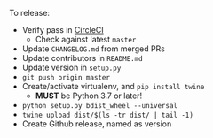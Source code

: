 To release:
* Verify pass in [CircleCI](https://circleci.com/gh/greenmoss/PyWavefront)
    * Check against latest `master`
* Update `CHANGELOG.md` from merged PRs
* Update contributors in `README.md`
* Update version in `setup.py`
* `git push origin master`
* Create/activate virtualenv, and `pip install twine`
    * **MUST** be Python 3.7 or later!
* `python setup.py bdist_wheel --universal`
* `twine upload dist/$(ls -tr dist/ | tail -1)`
* Create Github release, named as version
